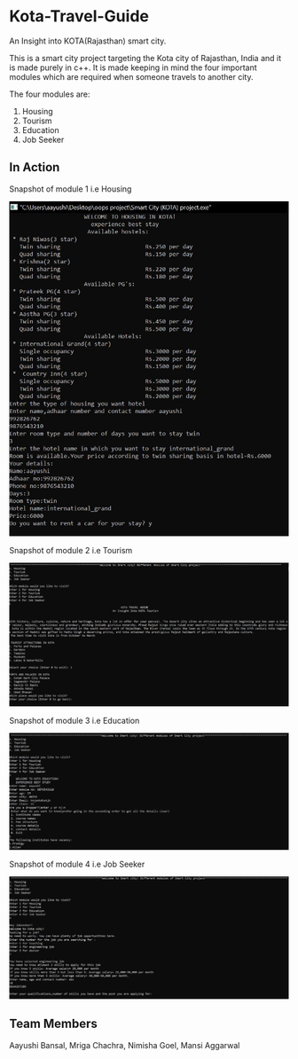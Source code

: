 # Kota-Travel-Guide
An Insight into KOTA(Rajasthan) smart city.

This is a smart city project targeting the Kota city of Rajasthan, India and it is made purely in c++. It is made keeping in mind the four important modules which are required when someone travels to another city. 

The four modules are:
1. Housing
2. Tourism
3. Education
4. Job Seeker


## In Action
Snapshot of module 1 i.e Housing

![housing](housing.jpg)

Snapshot of module 2 i.e Tourism

![tourism](tourism.jpg)

Snapshot of module 3 i.e Education

![education](education.jpg)

Snapshot of module 4 i.e Job Seeker

![jobseeker](jobseeker.jpg)


## Team Members
Aayushi Bansal, Mriga Chachra, Nimisha Goel, Mansi Aggarwal 
